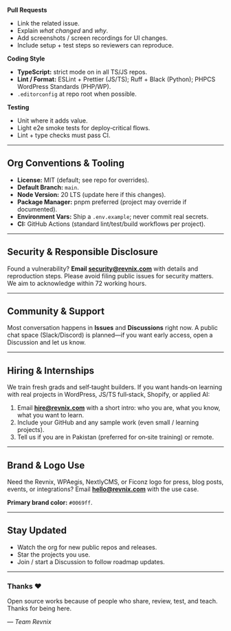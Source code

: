 **Pull Requests**

- Link the related issue.
- Explain _what changed_ and _why_.
- Add screenshots / screen recordings for UI changes.
- Include setup + test steps so reviewers can reproduce.

**Coding Style**

- **TypeScript:** strict mode on in all TS/JS repos.
- **Lint / Format:** ESLint + Prettier (JS/TS); Ruff + Black (Python); PHPCS WordPress Standards (PHP/WP).
- `.editorconfig` at repo root when possible.

**Testing**

- Unit where it adds value.
- Light e2e smoke tests for deploy‑critical flows.
- Lint + type checks must pass CI.

---

## Org Conventions & Tooling

- **License:** MIT (default; see repo for overrides).
- **Default Branch:** `main`.
- **Node Version:** 20 LTS (update here if this changes).
- **Package Manager:** pnpm preferred (project may override if documented).
- **Environment Vars:** Ship a `.env.example`; never commit real secrets.
- **CI:** GitHub Actions (standard lint/test/build workflows per project).

---

## Security & Responsible Disclosure

Found a vulnerability? **Email security@revnix.com** with details and reproduction steps. Please avoid filing public issues for security matters. We aim to acknowledge within 72 working hours.

---

## Community & Support

Most conversation happens in **Issues** and **Discussions** right now. A public chat space (Slack/Discord) is planned—if you want early access, open a Discussion and let us know.

---

## Hiring & Internships

We train fresh grads and self‑taught builders. If you want hands‑on learning with real projects in WordPress, JS/TS full‑stack, Shopify, or applied AI:

1. Email **hire@revnix.com** with a short intro: who you are, what you know, what you want to learn.
2. Include your GitHub and any sample work (even small / learning projects).
3. Tell us if you are in Pakistan (preferred for on‑site training) or remote.

---

## Brand & Logo Use

Need the Revnix, WPAegis, NextlyCMS, or Ficonz logo for press, blog posts, events, or integrations? Email **hello@revnix.com** with the use case.

**Primary brand color:** `#0069ff`.

---

## Stay Updated

- Watch the org for new public repos and releases.
- Star the projects you use.
- Join / start a Discussion to follow roadmap updates.

---

### Thanks ❤️

Open source works because of people who share, review, test, and teach. Thanks for being here.

— _Team Revnix_
